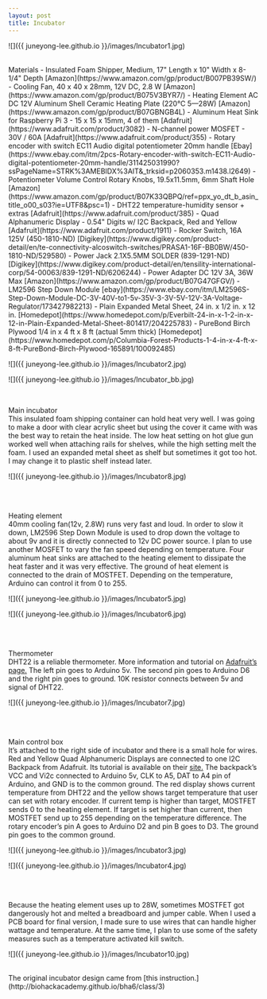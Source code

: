 ```yaml
---
layout: post
title: Incubator
---
```


![]({{ juneyong-lee.github.io }}/images/Incubator1.jpg) <BR> 


<BR>
Materials
- Insulated Foam Shipper, Medium, 17" Length x 10" Width x 8-1/4" Depth [Amazon](https://www.amazon.com/gp/product/B007PB39SW/)
- Cooling Fan, 40 x 40 x 28mm, 12V DC, 2.8 W [Amazon](https://www.amazon.com/gp/product/B075V3BYR7/) 
- Heating Element AC DC 12V Aluminum Shell Ceramic Heating Plate (220℃ 5—28W) [Amazon](https://www.amazon.com/gp/product/B07GBNGB4L)
- Aluminum Heat Sink for Raspberry Pi 3 - 15 x 15 x 15mm, 4 of them [Adafruit](https://www.adafruit.com/product/3082)
- N-channel power MOSFET - 30V / 60A [Adafruit](https://www.adafruit.com/product/355)
- Rotary encoder with switch EC11 Audio digital potentiometer 20mm handle [Ebay](https://www.ebay.com/itm/2pcs-Rotary-encoder-with-switch-EC11-Audio-digital-potentiometer-20mm-handle/311425031990?ssPageName=STRK%3AMEBIDX%3AIT&_trksid=p2060353.m1438.l2649)
- Potentiometer Volume Control Rotary Knobs, 19.5x11.5mm, 6mm Shaft Hole [Amazon](https://www.amazon.com/gp/product/B07K33QBPQ/ref=ppx_yo_dt_b_asin_title_o00_s03?ie=UTF8&psc=1)
- DHT22 temperature-humidity sensor + extras [Adafruit](https://www.adafruit.com/product/385)
- Quad Alphanumeric Display - 0.54" Digits w/ I2C Backpack, Red and Yellow [Adafruit](https://www.adafruit.com/product/1911)
- Rocker Switch, 16A 125V (450-1810-ND) [Digikey](https://www.digikey.com/product-detail/en/te-connectivity-alcoswitch-switches/PRASA1-16F-BB0BW/450-1810-ND/529580)
- Power Jack 2.1X5.5MM SOLDER (839-1291-ND) [Digikey](https://www.digikey.com/product-detail/en/tensility-international-corp/54-00063/839-1291-ND/6206244)
- Power Adapter DC 12V 3A, 36W Max [Amazon](https://www.amazon.com/gp/product/B07G47GFGV/) 
- LM2596 Step Down Module [ebay](https://www.ebay.com/itm/LM2596S-Step-Down-Module-DC-3V-40V-to1-5v-35V-3-3V-5V-12V-3A-Voltage-Regulator/173427982213)
- Plain Expanded Metal Sheet, 24 in. x 1/2 in. x 12 in. [Homedepot](https://www.homedepot.com/p/Everbilt-24-in-x-1-2-in-x-12-in-Plain-Expanded-Metal-Sheet-801417/204225783)
- PureBond Birch Plywood 1/4 in x 4 ft x 8 ft (actual 5mm thick) [Homedepot](https://www.homedepot.com/p/Columbia-Forest-Products-1-4-in-x-4-ft-x-8-ft-PureBond-Birch-Plywood-165891/100092485)

<BR>


![]({{ juneyong-lee.github.io }}/images/Incubator2.jpg) <BR> 

![]({{ juneyong-lee.github.io }}/images/Incubator_bb.jpg) <BR>


<BR>

Main incubator
<BR>
This insulated foam shipping container can hold heat very well. I was going to make a door with clear acrylic sheet but using the cover it came with was the best way to retain the heat inside. The low heat setting on hot glue gun worked well when attaching rails for shelves, while the high setting melt the foam. I used an expanded metal sheet as shelf but sometimes it got too hot. I may change it to plastic shelf instead later.

![]({{ juneyong-lee.github.io }}/images/Incubator8.jpg) <BR> 

<BR>
<BR>

Heating element
<BR>
40mm cooling fan(12v, 2.8W) runs very fast and loud. In order to slow it down, LM2596 Step Down Module is used to drop down the voltage to about 9v and it is directly connected to 12v DC power source. I plan to use another MOSFET to vary the fan speed depending on temperature. Four aluminum heat sinks are attached to the heating element to dissipate the heat faster and it was very effective. The ground of heat element is connected to the drain of MOSTFET. Depending on the temperature, Arduino can control it from 0 to 255.

![]({{ juneyong-lee.github.io }}/images/Incubator5.jpg) <BR>

![]({{ juneyong-lee.github.io }}/images/Incubator6.jpg) <BR>
  
<BR>
<BR>
  
Thermometer
<BR>
DHT22 is a reliable thermometer. More information and tutorial on [Adafruit’s page.](https://learn.adafruit.com/dht) The left pin goes to Arduino 5v. The second pin goes to Arduino D6 and the right pin goes to ground. 10K resistor connects between 5v and signal of DHT22.

![]({{ juneyong-lee.github.io }}/images/Incubator7.jpg) <BR>

<BR>
<BR>
 
Main control box
<BR>
It’s attached to the right side of incubator and there is a small hole for wires. Red and Yellow Quad Alphanumeric Displays are connected to one I2C Backpack from Adafruit. Its tutorial is available on their [site.](https://learn.adafruit.com/adafruit-led-backpack/0-54-alphanumeric) The backpack’s VCC and Vi2c connected to Arduino 5v, CLK to A5, DAT to A4 pin of Arduino, and GND is to the common ground. The red display shows current temperature from DHT22 and the yellow shows target temperature that user can set with rotary encoder. If current temp is higher than target, MOSTFET sends 0 to the heating element. If target is set higher than current, then MOSTFET send up to 255 depending on the temperature difference. The rotary encoder’s pin A goes to Arduino D2 and pin B goes to D3. The ground pin goes to the common ground. 

![]({{ juneyong-lee.github.io }}/images/Incubator3.jpg) <BR>
 
![]({{ juneyong-lee.github.io }}/images/Incubator4.jpg) <BR>

<BR>
<BR>

Because the heating element uses up to 28W, sometimes MOSTFET got dangerously hot and melted a breadboard and jumper cable. When I used a PCB board for final version, I made sure to use wires that can handle higher wattage and temperature. At the same time, I plan to use some of the safety measures such as a temperature activated kill switch.

![]({{ juneyong-lee.github.io }}/images/Incubator10.jpg) <BR>

<BR>
The original incubator design came from [this instruction.](http://biohackacademy.github.io/bha6/class/3) 
